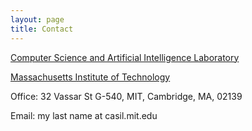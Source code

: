 ```yaml
---
layout: page
title: Contact
---
```


[Computer Science and Artificial Intelligence Laboratory](http://www.csail.mit.edu/)

[Massachusetts Institute of Technology](http://www.mit.edu/)

Office: 32 Vassar St G-540, MIT, Cambridge, MA, 02139

Email: my last name at casil.mit.edu